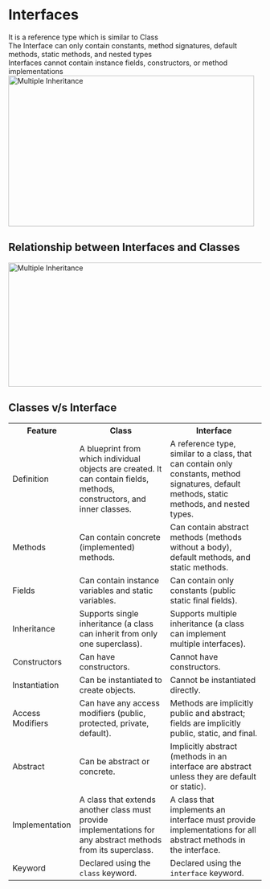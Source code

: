 <h1>Interfaces</h1>
It is a reference type which is similar to Class<br>
The Interface can only contain constants, method signatures, default methods, static methods, and nested types<br>
Interfaces cannot contain instance fields, constructors, or method implementations<br>
<img src="https://media.geeksforgeeks.org/wp-content/uploads/20230419112500/Intefaces-in-Java-2.webp" alt="Multiple Inheritance" width="489" height="300">

<h2>Relationship between Interfaces and Classes</h2>
<img src="https://media.geeksforgeeks.org/wp-content/uploads/20230419112343/Intefaces-in-Java-1.webp" alt="Multiple Inheritance" width="670" height="247">

<h2>Classes v/s Interface</h2>
    <table>
        <tr>
            <th>Feature</th>
            <th>Class</th>
            <th>Interface</th>
        </tr>
        <tr>
            <td>Definition</td>
            <td>A blueprint from which individual objects are created. It can contain fields, methods, constructors, and inner classes.</td>
            <td>A reference type, similar to a class, that can contain only constants, method signatures, default methods, static methods, and nested types.</td>
        </tr>
        <tr>
            <td>Methods</td>
            <td>Can contain concrete (implemented) methods.</td>
            <td>Can contain abstract methods (methods without a body), default methods, and static methods.</td>
        </tr>
        <tr>
            <td>Fields</td>
            <td>Can contain instance variables and static variables.</td>
            <td>Can contain only constants (public static final fields).</td>
        </tr>
        <tr>
            <td>Inheritance</td>
            <td>Supports single inheritance (a class can inherit from only one superclass).</td>
            <td>Supports multiple inheritance (a class can implement multiple interfaces).</td>
        </tr>
        <tr>
            <td>Constructors</td>
            <td>Can have constructors.</td>
            <td>Cannot have constructors.</td>
        </tr>
        <tr>
            <td>Instantiation</td>
            <td>Can be instantiated to create objects.</td>
            <td>Cannot be instantiated directly.</td>
        </tr>
        <tr>
            <td>Access Modifiers</td>
            <td>Can have any access modifiers (public, protected, private, default).</td>
            <td>Methods are implicitly public and abstract; fields are implicitly public, static, and final.</td>
        </tr>
        <tr>
            <td>Abstract</td>
            <td>Can be abstract or concrete.</td>
            <td>Implicitly abstract (methods in an interface are abstract unless they are default or static).</td>
        </tr>
        <tr>
            <td>Implementation</td>
            <td>A class that extends another class must provide implementations for any abstract methods from its superclass.</td>
            <td>A class that implements an interface must provide implementations for all abstract methods in the interface.</td>
        </tr>
        <tr>
            <td>Keyword</td>
            <td>Declared using the <code>class</code> keyword.</td>
            <td>Declared using the <code>interface</code> keyword.</td>
        </tr>
    </table>

